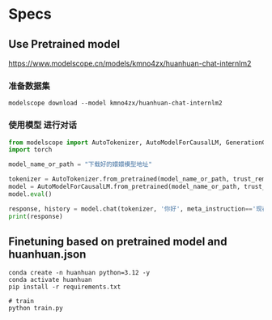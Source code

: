 # Specs

## Use Pretrained model

<https://www.modelscope.cn/models/kmno4zx/huanhuan-chat-internlm2>

### 准备数据集

```shell
modelscope download --model kmno4zx/huanhuan-chat-internlm2
```

### 使用模型 进行对话

```python
from modelscope import AutoTokenizer, AutoModelForCausalLM, GenerationConfig
import torch

model_name_or_path = "下载好的嬛嬛模型地址"

tokenizer = AutoTokenizer.from_pretrained(model_name_or_path, trust_remote_code=True)
model = AutoModelForCausalLM.from_pretrained(model_name_or_path, trust_remote_code=True, torch_dtype=torch.bfloat16).cuda()
model.eval()  

response, history = model.chat(tokenizer, '你好', meta_instruction=='现在你要扮演皇帝身边的女人--甄嬛', history=[])
print(response)
```

## Finetuning based on pretrained model and huanhuan.json

```shell
conda create -n huanhuan python=3.12 -y
conda activate huanhuan
pip install -r requirements.txt

# train
python train.py

```
